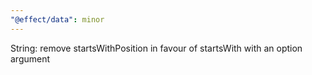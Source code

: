 ```yaml
---
"@effect/data": minor
---
```


String: remove startsWithPosition in favour of startsWith with an option argument
